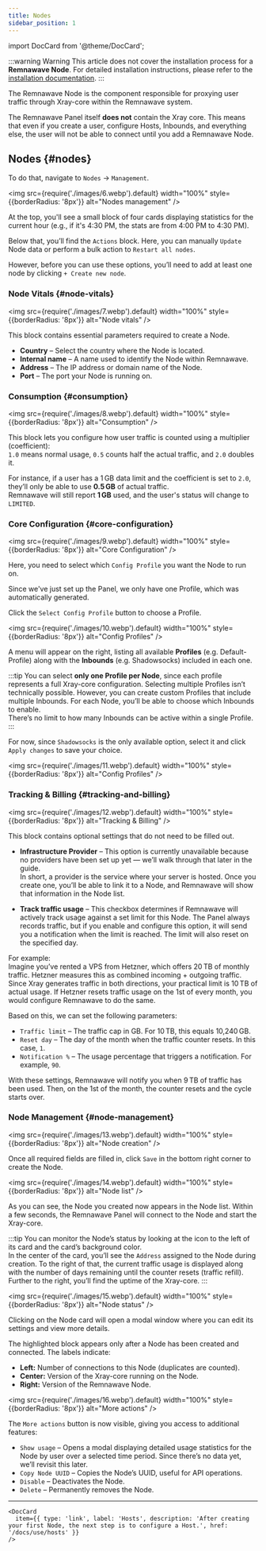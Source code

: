 ```yaml
---
title: Nodes
sidebar_position: 1
---
```

import DocCard from '@theme/DocCard';

:::warning Warning
This article does not cover the installation process for a **Remnawave Node**. For detailed installation instructions, please refer to the [installation documentation](/docs/install/remnawave-node).
:::

The Remnawave Node is the component responsible for proxying user traffic through Xray-core within the Remnawave system.

The Remnawave Panel itself **does not** contain the Xray core. This means that even if you create a user, configure Hosts, Inbounds, and everything else, the user will not be able to connect until you add a Remnawave Node.

## Nodes {#nodes}

To do that, navigate to `Nodes` → `Management`.

<img src={require('./images/6.webp').default} width="100%" style={{borderRadius: '8px'}} alt="Nodes management" />

At the top, you'll see a small block of four cards displaying statistics for the current hour (e.g., if it's 4:30 PM, the stats are from 4:00 PM to 4:30 PM).

Below that, you’ll find the `Actions` block. Here, you can manually `Update` Node data or perform a bulk action to `Restart all nodes`.  

However, before you can use these options, you’ll need to add at least one node by clicking `+ Create new node`.

### Node Vitals {#node-vitals}

<img src={require('./images/7.webp').default} width="100%" style={{borderRadius: '8px'}} alt="Node vitals" />

This block contains essential parameters required to create a Node.

* **Country** – Select the country where the Node is located.
* **Internal name** – A name used to identify the Node within Remnawave.
* **Address** – The IP address or domain name of the Node.
* **Port** – The port your Node is running on.

### Consumption {#consumption}

<img src={require('./images/8.webp').default} width="100%" style={{borderRadius: '8px'}} alt="Consumption" />

This block lets you configure how user traffic is counted using a multiplier (coefficient):  
`1.0` means normal usage, `0.5` counts half the actual traffic, and `2.0` doubles it.  

For instance, if a user has a 1 GB data limit and the coefficient is set to `2.0`, they’ll only be able to use **0.5 GB** of actual traffic.  
Remnawave will still report **1 GB** used, and the user's status will change to `LIMITED`.

### Core Configuration {#core-configuration}

<img src={require('./images/9.webp').default} width="100%" style={{borderRadius: '8px'}} alt="Core Configuration" />

Here, you need to select which `Config Profile` you want the Node to run on.

Since we've just set up the Panel, we only have one Profile, which was automatically generated.

Click the `Select Config Profile` button to choose a Profile.

<img src={require('./images/10.webp').default} width="100%" style={{borderRadius: '8px'}} alt="Config Profiles" />

A menu will appear on the right, listing all available **Profiles** (e.g. Default-Profile) along with the **Inbounds** (e.g. Shadowsocks) included in each one.

:::tip
You can select **only one Profile per Node**, since each profile represents a full Xray-core configuration. Selecting multiple Profiles isn’t technically possible. However, you can create custom Profiles that include multiple Inbounds. For each Node, you’ll be able to choose which Inbounds to enable.  
There’s no limit to how many Inbounds can be active within a single Profile.
:::

For now, since `Shadowsocks` is the only available option, select it and click `Apply changes` to save your choice.

<img src={require('./images/11.webp').default} width="100%" style={{borderRadius: '8px'}} alt="Config Profiles" />


### Tracking & Billing {#tracking-and-billing}

<img src={require('./images/12.webp').default} width="100%" style={{borderRadius: '8px'}} alt="Tracking & Billing" />

This block contains optional settings that do not need to be filled out.

* **Infrastructure Provider** – This option is currently unavailable because no providers have been set up yet — we’ll walk through that later in the guide.  
In short, a provider is the service where your server is hosted. Once you create one, you’ll be able to link it to a Node, and Remnawave will show that information in the Node list.

* **Track traffic usage** – This checkbox determines if Remnawave will actively track usage against a set limit for this Node. The Panel always records traffic, but if you enable and configure this option, it will send you a notification when the limit is reached. The limit will also reset on the specified day.

For example:  
Imagine you’ve rented a VPS from Hetzner, which offers 20 TB of monthly traffic. Hetzner measures this as combined incoming + outgoing traffic.
Since Xray generates traffic in both directions, your practical limit is 10 TB of actual usage. If Hetzner resets traffic usage on the 1st of every month, you would configure Remnawave to do the same.

Based on this, we can set the following parameters:

* `Traffic limit` – The traffic cap in GB. For 10 TB, this equals 10,240 GB.
* `Reset day` – The day of the month when the traffic counter resets. In this case, `1`.
* `Notification %` – The usage percentage that triggers a notification. For example, `90`.

With these settings, Remnawave will notify you when 9 TB of traffic has been used. Then, on the 1st of the month, the counter resets and the cycle starts over.

### Node Management {#node-management}

<img src={require('./images/13.webp').default} width="100%" style={{borderRadius: '8px'}} alt="Node creation" />

Once all required fields are filled in, click `Save` in the bottom right corner to create the Node.

<img src={require('./images/14.webp').default} width="100%" style={{borderRadius: '8px'}} alt="Node list" />

As you can see, the Node you created now appears in the Node list. Within a few seconds, the Remnawave Panel will connect to the Node and start the Xray-core.

:::tip
You can monitor the Node’s status by looking at the icon to the left of its card and the card’s background color.  
In the center of the card, you’ll see the `Address` assigned to the Node during creation. To the right of that, the current traffic usage is displayed along with the number of days remaining until the counter resets (traffic refill). Further to the right, you’ll find the uptime of the Xray-core.
:::

<img src={require('./images/15.webp').default} width="100%" style={{borderRadius: '8px'}} alt="Node status" />

Clicking on the Node card will open a modal window where you can edit its settings and view more details.

The highlighted block appears only after a Node has been created and connected. The labels indicate:

* **Left:** Number of connections to this Node (duplicates are counted).
* **Center:** Version of the Xray-core running on the Node.
* **Right:** Version of the Remnawave Node.

<img src={require('./images/16.webp').default} width="100%" style={{borderRadius: '8px'}} alt="More actions" />

The `More actions` button is now visible, giving you access to additional features:

* `Show usage` – Opens a modal displaying detailed usage statistics for the Node by user over a selected time period. Since there’s no data yet, we’ll revisit this later.
* `Copy Node UUID` – Copies the Node’s UUID, useful for API operations.
* `Disable` – Deactivates the Node.
* `Delete` – Permanently removes the Node.

---

```mdx-code-block
<DocCard
  item={{ type: 'link', label: 'Hosts', description: 'After creating your first Node, the next step is to configure a Host.', href: '/docs/use/hosts' }}
/>
```
